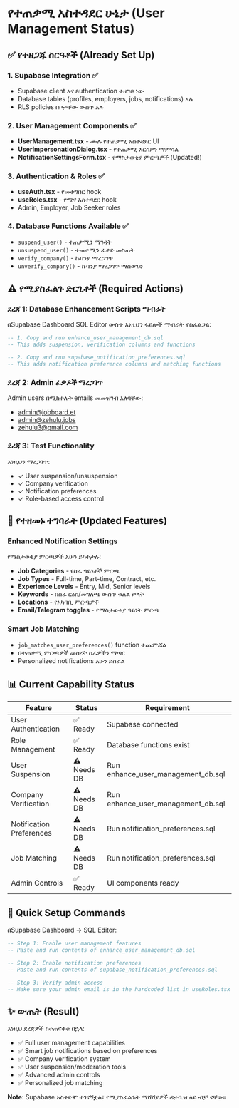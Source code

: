 # የተጠቃሚ አስተዳደር ሁኔታ (User Management Status)

## ✅ የተዘጋጁ ስርዓቶች (Already Set Up)

### 1. Supabase Integration ✅
- Supabase client እና authentication ተዘግቦ ነው
- Database tables (profiles, employers, jobs, notifications) አሉ
- RLS policies በቦታቸው ውስጥ አሉ

### 2. User Management Components ✅
- **UserManagement.tsx** - ሙሉ የተጠቃሚ አስተዳደር UI
- **UserImpersonationDialog.tsx** - የተጠቃሚ እርስዎን ማምሳል
- **NotificationSettingsForm.tsx** - የማስታወቂያ ምርጫዎች (Updated!)

### 3. Authentication & Roles ✅
- **useAuth.tsx** - የመተግበር hook
- **useRoles.tsx** - የሚና አስተዳደር hook
- Admin, Employer, Job Seeker roles

### 4. Database Functions Available ✅
- `suspend_user()` - ተጠቃሚን ማገዳት
- `unsuspend_user()` - ተጠቃሚን ፈቃድ መስጠት  
- `verify_company()` - ኩባንያ ማረጋገጥ
- `unverify_company()` - ኩባንያ ማረጋገጥ ማስወገድ

## ⚠️ የሚያስፈልጉ ድርጊቶች (Required Actions)

### ደረጃ 1: Database Enhancement Scripts ማብራት
በSupabase Dashboard SQL Editor ውስጥ እነዚህን ፋይሎች ማብራት ያስፈልጋል:

```sql
-- 1. Copy and run enhance_user_management_db.sql
-- This adds suspension, verification columns and functions

-- 2. Copy and run supabase_notification_preferences.sql  
-- This adds notification preference columns and matching functions
```

### ደረጃ 2: Admin ፈቃዶች ማረጋገጥ
Admin users በሚከተሉት emails መመዝገብ አለባቸው:
- admin@jobboard.et
- admin@zehulu.jobs  
- zehulu3@gmail.com

### ደረጃ 3: Test Functionality
እነዚህን ማረጋገጥ:
- ✓ User suspension/unsuspension
- ✓ Company verification  
- ✓ Notification preferences
- ✓ Role-based access control

## 🚀 የተዘመኑ ተግባራት (Updated Features)

### Enhanced Notification Settings
የማስታወቂያ ምርጫዎች አሁን ይካተታሉ:
- **Job Categories** - የስራ ዓይነቶች ምርጫ
- **Job Types** - Full-time, Part-time, Contract, etc.
- **Experience Levels** - Entry, Mid, Senior levels
- **Keywords** - በስራ ርዕስ/መግለጫ ውስጥ ቁልል ቃላት
- **Locations** - የአካባቢ ምርጫዎች
- **Email/Telegram toggles** - የማስታወቂያ ዓይነት ምርጫ

### Smart Job Matching
- `job_matches_user_preferences()` function ተጨምሯል
- በተጠቃሚ ምርጫዎች መሰረት ስራዎችን ማጣር
- Personalized notifications አሁን ይሰራል

## 📊 Current Capability Status

| Feature | Status | Requirement |
|---------|--------|-------------|
| User Authentication | ✅ Ready | Supabase connected |
| Role Management | ✅ Ready | Database functions exist |
| User Suspension | ⚠️ Needs DB | Run enhance_user_management_db.sql |
| Company Verification | ⚠️ Needs DB | Run enhance_user_management_db.sql |
| Notification Preferences | ⚠️ Needs DB | Run notification_preferences.sql |
| Job Matching | ⚠️ Needs DB | Run notification_preferences.sql |
| Admin Controls | ✅ Ready | UI components ready |

## 🔧 Quick Setup Commands

በSupabase Dashboard → SQL Editor:

```sql
-- Step 1: Enable user management features
-- Paste and run contents of enhance_user_management_db.sql

-- Step 2: Enable notification preferences  
-- Paste and run contents of supabase_notification_preferences.sql

-- Step 3: Verify admin access
-- Make sure your admin email is in the hardcoded list in useRoles.tsx
```

## ✨ ውጤት (Result)

እነዚህ ደረጃዎች ከተጠናቀቁ በኋላ:
- ✅ Full user management capabilities
- ✅ Smart job notifications based on preferences
- ✅ Company verification system
- ✅ User suspension/moderation tools
- ✅ Advanced admin controls
- ✅ Personalized job matching

**Note**: Supabase አስቀድሞ ተገናኝቷል፣ የሚያስፈልጉት ማሻሻያዎች ዳታቤዝ ላይ ብቻ ናቸው።
